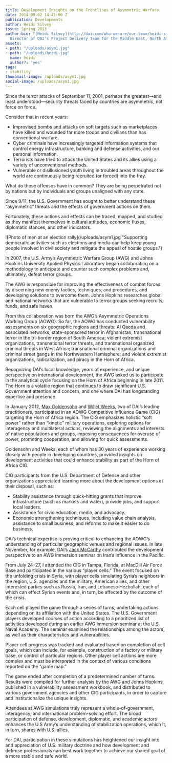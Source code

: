 ```yaml
---
title: Development Insights on the Frontlines of Asymmetric Warfare
date: 2014-09-02 14:41:00 Z
publication: Developments
author: Heidi Silvey
issue: Spring 2013
author-bio: "[Heidi Silvey](http://dai.com/who-we-are/our-team/heidi-silvey) is the
  Director of DAI’s Project Delivery Team for the Middle East, North Africa, and Afghanistan."
assets:
- path: "/uploads/asym1.jpg"
- path: "/uploads/heidi.jpg"
  name: heidi
  author?: 'yes'
tags:
- stability
thumbnail-image: /uploads/asym1.jpg
social-image: /uploads/asym1.jpg
---
```


<p>Since the terror attacks of September 11, 2001, perhaps the greatest—and least understood—security threats faced by countries are asymmetric, not force on force.</p>


  <p>Consider that in recent years:</p>
  <ul>
    <li>Improvised bombs and attacks on soft targets such as marketplaces have killed and wounded far more troops and civilians than has conventional warfare.</li>
    <li>Cyber criminals have increasingly targeted information systems that control energy infrastructure, banking and defense activities, and our personal information.</li>
    <li>Terrorists have tried to attack the United States and its allies using a variety of unconventional methods.</li>
    <li>Vulnerable or disillusioned youth living in troubled areas throughout the world are continuously being recruited (or forced) into the fray.</li>
  </ul>
  <p>What do these offenses have in common? They are being perpetrated not by nations but by individuals and groups unaligned with any state.</p>
  <p>Since 9/11, the U.S. Government has sought to better understand these “asymmetric” threats and the effects of government actions on them.</p>
  <p>Fortunately, these actions and effects can be traced, mapped, and studied as they manifest themselves in cultural attitudes, economic fluxes, diplomatic stances, and other indicators.</p>
  ![Photo of men at an election rally](/uploads/asym1.jpg "Supporting democratic activities such as elections and media can help keep young people involved in civil society and mitigate the appeal of hostile groups.") 
  <p>In 2007, the U.S. Army’s Asymmetric Warfare Group (AWG) and Johns Hopkins University Applied Physics Laboratory began collaborating on a methodology to anticipate and counter such complex problems and, ultimately, defeat terror groups.</p>
  <p>The AWG is responsible for improving the effectiveness of combat forces by discerning new enemy tactics, techniques, and procedures, and developing solutions to overcome them. Johns Hopkins researches global and national networks that are vulnerable to terror groups seeking recruits, funds, and safe haven.</p>
  <p>From this collaboration was born the AWG’s Asymmetric Operations Working Group (AOWG). So far, the AOWG has conducted vulnerability assessments on six geographic regions and threats: Al Qaeda and associated networks; state-sponsored terror in Afghanistan; transnational terror in the tri-border region of South America; violent extremist organizations, transnational terror threats, and transnational organized criminal threats in West Africa; transnational criminal organizations and criminal street gangs in the Northwestern Hemisphere; and violent extremist organizations, radicalization, and piracy in the Horn of Africa.</p>
  <p>Recognizing DAI’s local knowledge, years of experience, and unique perspective on international development, the AWG asked us to participate in the analytical cycle focusing on the Horn of Africa beginning in late 2011. The Horn is a volatile region that continues to draw significant U.S. Government attention and concern, and one where DAI has longstanding expertise and presence.</p>
  <p>In January 2012, <a href="http://dai.com/who-we-are/our-team/max-goldensohn">Max Goldensohn</a> and <a href="http://dai.com/who-we-are/our-team/willet-weeks">Willet Weeks</a>, two of DAI’s leading practitioners, participated in an AOWG Competitive Influence Game (CIG) targeting the Horn of Africa region. The CIG emphasizes holistic “soft power” rather than “kinetic” military operations, exploring options for interagency and multilateral actions, reviewing the alignments and interests of native populations and groups, imposing consequences for overuse of power, promoting cooperation, and allowing for quick assessments.</p>
  <p>Goldensohn and Weeks, each of whom has 30 years of experience working closely with people in developing countries, provided insights on development activities that could enhance stability as part of the Horn of Africa CIG.</p>
  <p>CIG participants from the U.S. Department of Defense and other organizations appreciated learning more about the development options at their disposal, such as:</p>
  <ul>
    <li>Stability assistance through quick-hitting grants that improve infrastructure (such as markets and water), provide jobs, and support local leaders.</li>
    <li>Assistance for civic education, media, and advocacy.</li>
    <li>Economic strengthening techniques, including value chain analysis, assistance to small business, and reforms to make it easier to do business.</li>
  </ul>
  <p>DAI’s technical expertise is proving critical to enhancing the AOWG’s understanding of particular geographic venues and regional issues. In late November, for example, DAI’s <a href="http://dai.com/who-we-are/our-team/jack-mccarthy">Jack McCarthy</a> contributed the development perspective to an AWG immersion seminar on Iran’s influence in the Pacific.</p>
  <p>From July 24–27, I attended the CIG in Tampa, Florida, at MacDill Air Force Base and participated in the various “player cells.” The event focused on the unfolding crisis in Syria, with player cells simulating Syria’s neighbors in the region, U.S. agencies and the military, American allies, and other interested parties such as Russia, Iran, and Lebanese Hezbollah, each of which can effect Syrian events and, in turn, be affected by the outcome of the crisis.</p>
  <p>Each cell played the game through a series of turns, undertaking actions depending on its affiliation with the United States. The U.S. Government players developed courses of action according to a prioritized list of activities developed during an earlier AWG immersion seminar at the U.S. Naval Academy. The seminar examined the relationships among the actors, as well as their characteristics and vulnerabilities.</p>
  <p>Player cell progress was tracked and evaluated based on completion of cell goals, which can include, for example, construction of a factory or military base, or control of particular regions. Other player cell actions are more complex and must be interpreted in the context of various conditions reported on the “game map.”</p>
  <p>The game ended after completion of a predetermined number of turns. Results were compiled for further analysis by the AWG and Johns Hopkins, published in a vulnerability assessment workbook, and distributed to various government agencies and other CIG participants, in order to capture and institutionalize the unique insights.</p>
  <p>Attendees at AWG simulations truly represent a whole-of-government, interagency, and international problem-solving effort. The broad participation of defense, development, diplomatic, and academic actors enhances the U.S Army’s understanding of stabilization operations, which it, in turn, shares with U.S. allies.</p>
  <p>For DAI, participation in these simulations has heightened our insight into and appreciation of U.S. military doctrine and how development and defense professionals can best work together to achieve our shared goal of a more stable and safe world.</p>

